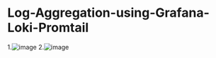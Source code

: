 # Log-Aggregation-using-Grafana-Loki-Promtail
1.![image](https://github.com/user-attachments/assets/744ddd49-65e5-4767-829b-dd8cba6f4d00)
2.![image](https://github.com/user-attachments/assets/ed0d1354-563a-42d7-af30-96ca1578b646)
